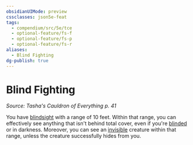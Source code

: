 ```yaml
---
obsidianUIMode: preview
cssclasses: json5e-feat
tags:
  - compendium/src/5e/tce
  - optional-feature/fs-f
  - optional-feature/fs-p
  - optional-feature/fs-r
aliases:
  - Blind Fighting
dg-publish: true
---
```

# Blind Fighting
*Source: Tasha's Cauldron of Everything p. 41*  

You have [blindsight](/3-Mechanics/CLI/rules/senses.md#blindsight) with a range of 10 feet. Within that range, you can effectively see anything that isn't behind total cover, even if you're [blinded](/3-Mechanics/CLI/rules/conditions.md#blinded) or in darkness. Moreover, you can see an [invisible](/3-Mechanics/CLI/rules/conditions.md#invisible) creature within that range, unless the creature successfully hides from you.
